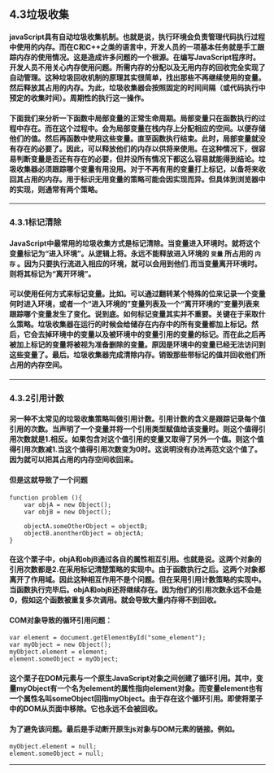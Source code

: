 ## 4.3垃圾收集
#### javaScript具有自动垃圾收集机制。也就是说，执行环境会负责管理代码执行过程中使用的内存。而在C和C++之类的语言中，开发人员的一项基本任务就是手工跟踪内存的使用情况。这是造成许多问题的一个根源。在编写JavaScript程序时。开发人员不用关心内存使用问题。所需内存的分配以及无用内存的回收完全实现了自动管理。这种垃圾回收机制的原理其实很简单，找出那些不再继续使用的变量。然后释放其占用的内存。为此，垃圾收集器会按照固定的时间间隔（或代码执行中预定的收集时间）。周期性的执行这一操作。
#### 下面我们来分析一下函数中局部变量的正常生命周期。局部变量只在函数执行的过程中存在。而在这个过程中。会为局部变量在栈内存上分配相应的空间。以便存储他们的值。然后再函数中使用这些变量。直至函数执行结束。此时，局部变量就没有存在的必要了。因此，可以释放他们的内存以供将来使用。在这种情况下，很容易判断变量是否还有存在的必要，但并没所有情况下都这么容易就能得到结论。垃圾收集器必须跟踪哪个变量有用没用。对于不再有用的变量打上标记，以备将来收回其占用的内存。用于标识无用变量的策略可能会因实现而异。但具体到浏览器中的实现，则通常有两个策略。

----

### 4.3.1标记清除
#### JavaScript中最常用的垃圾收集方式是标记清除。当变量进入环境时。就将这个变量标记为“进入环境”。从逻辑上将。永远不能释放进入环境的 `变量` 所占用的 `内存` 。因为只要执行流进入相应的环境，就可以会用到他们.而当变量离开环境时。则将其标记为“离开环境”。
#### 可以使用任何方式来标记变量。比如。可以通过翻转某个特殊的位来记录一个变量何时进入环境，或者一个“进入环境的”变量列表及一个“离开环境的”变量列表来跟踪哪个变量发生了变化。说到底。如何标记变量其实并不重要。关键在于采取什么策略。垃圾收集器在运行的时候会给储存在内存中的所有变量都加上标记。然后，它会去掉环境中的变量以及被环境中的变量引用的变量的标记。而在此之后再被加上标记的变量将被视为准备删除的变量。原因是环境中的变量已经无法访问到这些变量了。最后。垃圾收集器完成清除内存。销毁那些带标记的值并回收他们所占用的内存空间。
----
### 4.3.2引用计数
#### 另一种不太常见的垃圾收集策略叫做引用计数。引用计数的含义是跟踪记录每个值引用的次数。当声明了一个变量并将一个引用类型赋值给该变量时。则这个值得引用次数就是1.相反。如果包含对这个值引用的变量又取得了另外一个值。则这个值得引用次数减1.当这个值得引用次数变为0时。这说明没有办法再范文这个值了。因为就可以把其占用的内存空间收回来。
#### 但是这就导致了一个问题
```
function problem (){
    var objA = new Object();
    var objB = new Object();

    objectA.someOtherObject = objectB;
    objectB.anontherObject = objectA;
}
```
#### 在这个栗子中，objA和objB通过各自的属性相互引用。也就是说。这两个对象的引用次数都是2.在采用标记清楚策略的实现中。由于函数执行之后。这两个对象都离开了作用域。因此这种相互作用不是个问题。但在采用引用计数策略的实现中。当函数执行完毕后。objA和objB还将继续存在。因为他们的引用次数永远不会是0，假如这个函数被重复多次调用。就会导致大量内存得不到回收。

#### COM对象导致的循环引用问题：
```
var element = document.getElementById("some_element");
var myObject = new Object();
myObject.element = element;
element.someObject = myObject;
```
#### 这个栗子在DOM元素与一个原生JavaScript对象之间创建了循环引用。其中，变量myObject有一个名为element的属性指向element对象。而变量element也有一个属性名叫someObject回指myObject。由于存在这个循环引用。即使将栗子中的DOM从页面中移除。它也永远不会被回收。

#### 为了避免该问题。最后是手动断开原生js对象与DOM元素的链接。例如。
```
myObject.element = null;
element.someObject = null;
```

----